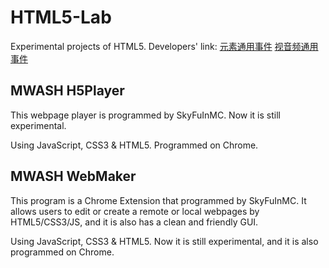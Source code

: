 # HTML5-Lab
Experimental projects of HTML5.
Developers' link: <a href="http://www.w3school.com.cn/tags/html_ref_eventattributes.asp">元素通用事件</a> <a href="http://www.w3school.com.cn/tags/html_ref_audio_video_dom.asp">视音频通用事件</a>

## MWASH H5Player
This webpage player is programmed by <a style="text-decoration:none;" target="_blank" href="https://github.com/SkyFuInMC">SkyFuInMC</a>. Now it is still experimental.

Using JavaScript, CSS3 & HTML5. Programmed on Chrome.

## MWASH WebMaker
This program is a Chrome Extension that programmed by <a style="text-decoration:none;" target="_blank" href="https://github.com/SkyFuInMC">SkyFuInMC</a>. It allows users to edit or create a remote or local webpages by HTML5/CSS3/JS, and it is also has a clean and friendly GUI.

Using JavaScript, CSS3 & HTML5. Now it is still experimental, and it is also programmed on Chrome.
